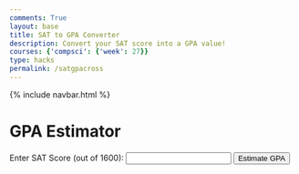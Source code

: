 ```yaml
---
comments: True
layout: base
title: SAT to GPA Converter
description: Convert your SAT score into a GPA value!
courses: {'compsci': {'week': 27}}
type: hacks
permalink: /satgpacross
---
```


{% include navbar.html %}

<style>
    /* Your existing CSS styles */

    /* New styles for SAT to GPA form */
    #satForm {
        margin-top: 20px;
    }

    #satImage {
        display: block;
        margin: 0 auto;
        max-width: 100%;
        height: auto;
        margin-bottom: 20px;
    }
</style>

<html lang="en">
<head>
    <meta charset="UTF-8">
    <meta name="viewport" content="width=device-width, initial-scale=1.0">
    <title>GPA Estimator</title>
    <style>
        /* Your CSS styles here */
    </style>
</head>
<body>
    <h1>GPA Estimator</h1>
    <form id="satForm">
    <label for="satScore">Enter SAT Score (out of 1600):</label>
    <input type="number" id="satScore" name="satScore">
    <button type="button" onclick="estimateGPA()">Estimate GPA</button>
    </form>
    <p id="result"></p>
    <script>
        function estimateGPA() {
            var satscore = document.getElementById('satScore').value;
            fetch('http://127.0.0.1:8028/api/satgpacross', {
                method: 'POST',
                headers: {
                    'Content-Type': 'application/json'
                },
                body: JSON.stringify({
                    'satscore': satscore
                })
            })
            .then(response => {
                if (!response.ok) {
                    throw new Error('Network response was not ok');
                }
                return response.json();
            })
            .then(data => {
                // Check if data is valid JSON
                if (data && typeof data === 'object') {
                    document.getElementById('result').innerText = "Estimated GPA: " + data.GPA_estimate.toFixed(2);
                } else {
                    throw new Error('Invalid JSON data received');
                }
            })
            .catch(error => {
                console.error('Error:', error);
                // Handle errors here, e.g., display an error message to the user
            });
        }
    </script>
</body>
</html>